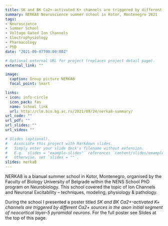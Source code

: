 ```yaml
---
title: SK and BK Ca2+-activated K+ channels are triggered by different Ca2+ sources in the axon initial segment of neocortical layer-5 pyramidal neurons
summary: NERKA8 Neuroscience summer school in Kotor, Montenegro 2021
tags:
- Neuroscience
- Summer School
- Voltage Gated Ion Channels
- Electrophysiology
- Pharmacology
- PhD
date: "2021-09-07T00:00:00Z"

# Optional external URL for project (replaces project detail page).
external_link: ""

image:
  caption: Group picture NERKA8
  focal_point: Smart

links:
- icon: info-circle
  icon_pack: fas
  name: School link
  url: http://clm.bio.bg.ac.rs/2021/09/24/nerka8-summary/
url_code: ""
url_pdf: ""
url_slides: ""
url_video: ""

# Slides (optional).
#   Associate this project with Markdown slides.
#   Simply enter your slide deck's filename without extension.
#   E.g. `slides = "example-slides"` references `content/slides/example-slides.md`.
#   Otherwise, set `slides = ""`.
slides: nerka8
---
```


NERKA8 is a bianual summer school in Kotor, Montenegro, organised by the Faculty of Biology University of Belgrade within the NENS School PhD program on Neurobiology. This school covered the topic of Ion Channels and Neuronal Excitability – techniques, modeling, physiology & pathology.

During the school I presented a poster titled *SK and BK Ca2+-activated K+ channels are triggered by different Ca2+ sources in the axon initial segment of neocortical layer-5 pyramidal neurons*. For the full poster see Slides at the top of this page. 
